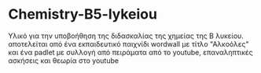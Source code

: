 # Chemistry-B5-lykeiou
Υλικό για την υποβοήθηση της διδασκαλίας της χημείας της Β λυκείου.
αποτελείται από ένα εκπαιδευτικό παιχνίδι wordwall με τίτλο "Αλκοόλες" και
ένα padlet με συλλογή από πειράματα από το youtube, επαναληπτικές ασκήσεις και θεωρία στο youtube
